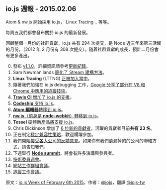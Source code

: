 ## io.js 週報 - 2015.02.06

Atom & nw.js 開始採用 io.js， Linux Tracing .. 等等。

每周五我們都會發布關於 io.js 的最新發展。

回顧整個一月份的社群貢獻，io.js 共有 294 次提交，是 Node 近三年來第三活耀的月份，（2012 年 2 月份有 308 次提交）。随着社群貢獻的成長，預計二月份會有更多產出。

0. 發布 [v1.1.0](https://iojs.org/dist/v1.1.0/)，詳細資訊請參考[更新紀錄](https://github.com/iojs/io.js/blob/v1.x/CHANGELOG.md#2015-02-03-version-110-chrisdickinson)。
0. Sam Newman lands [簡化了 Stream 建構方法](https://github.com/iojs/io.js/commit/50daee7243a3f987e1a28d93c43f913471d6885a)。
0. **Linux Tracing** (LTTNG) [正被加入當中](https://github.com/iojs/io.js/pull/702)。
0. 隨著我們加強在 io.js debugging 工作，[Google 分享了部分在 V8 和 Chrome 中應用的追蹤技術](https://github.com/iojs/io.js/issues/671#issuecomment-73191538)。
0. [**Travis CI** 增加了 io.js 的支援](http://docs.travis-ci.com/user/build-environment-updates/2015-02-03/)。
0. [**Codeship** 支持 io.js](https://codeship.com/documentation/languages/nodejs/#iojs)。
0. [**Atom 編輯器**轉移到 io.js](https://github.com/atom/atom/releases/tag/v0.177.0)。
0. [**nw.js**（前身是 **node-webkit**）轉移到 io.js](https://github.com/nwjs/nw.js/issues/2742)。
0. **Tessel** 硬體新產品[將支援 io.js](http://blog.technical.io/post/110115579867/upcoming-hardware-from-technical-machine)。
0. Chris Dickinson 增加了 [6 位新的貢獻者](https://github.com/iojs/io.js/issues/680#issuecomment-73089691)，活躍的貢獻者目前**共有 23 名**。
0. 正在制定[穩定兼容性策略](https://github.com/iojs/io.js/issues/725)，歡迎踴躍參加。
0. 我們開始[接受各大公司的反饋意見](https://github.com/iojs/roadmap/issues/13)。如果你有我們遺漏掉的的公司的聯絡方式，請告知我們。
0. 下週舉行 [**Node summit**](http://nodesummit.com/)，將會有許多演講與參與者。
0. [技術委員週會](https://www.youtube.com/watch?v=IhXa2FmtBI4)。
0. [網站工作群組會議](https://www.youtube.com/watch?v=SBJaXUA0lSY)。
0. [追蹤工作會議](https://www.youtube.com/watch?v=Oar2yB5SPtA)。

原文：[io.js Week of February 6th 2015](https://medium.com/node-js-javascript/io-js-week-of-february-6th-2015-e185388549a4)，作者：[@iojs](https://medium.com/@iojs)，翻譯 [@iojs-tw](https://github.com/iojs/iojs-tw)
